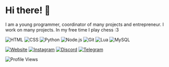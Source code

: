 # Hi there! 👋

I am a young programmer, coordinator of many projects and entrepreneur. I work on many projects. In my free time I play chess :3

![HTML](https://img.shields.io/badge/-HTML5-E34F26?style=flat&logo=html5&logoColor=white)
![CSS](https://img.shields.io/badge/-CSS3-1572B6?style=flat&logo=css3&logoColor=white)
![Python](https://img.shields.io/badge/-Python-3776AB?style=flat&logo=python&logoColor=white)
![Node.js](https://img.shields.io/badge/-Node.js-339933?style=flat&logo=node.js&logoColor=white)
![Git](https://img.shields.io/badge/-Git-F05032?style=flat&logo=git&logoColor=white)
![Lua](https://img.shields.io/badge/-Lua-2C2D72?style=flat&logo=lua&logoColor=white)
![MySQL](https://img.shields.io/badge/-MySQL-4479A1?style=flat&logo=mysql&logoColor=white)

[![Website](https://img.shields.io/badge/-Website-616662?style=flat&logo=google-chrome&logoColor=white)](https://stainowy.pages.dev)
[![Instagram](https://img.shields.io/badge/-Instagram-E4405F?style=flat&logo=instagram&logoColor=white)](https://www.instagram.com/stainowy)
[![Discord](https://img.shields.io/badge/-Discord-5865F2?style=flat&logo=discord&logoColor=white)](https://discord.com/users/1168212040737890404)
[![Telegram](https://img.shields.io/badge/-Telegram-2CA5E0?style=flat&logo=telegram&logoColor=white)](https://t.me/stainowy)


![Profile Views](https://komarev.com/ghpvc/?username=stainowy&color=gray)


